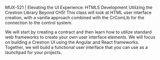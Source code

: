 MUX-521 | Elevating the UI Experience: HTML5 Development Utilizing the Crestron Library
Beyond CH5! This class will look at HTML user interface creation, with a vanilla approach combined with the CrComLib for the connection to the control system.

We will start by creating a contract and then learn how to utilize standard web frameworks to create your own user interface elements. We will focus on building a Crestron UI using the Angular and React frameworks. Together, we will build a functional user interface that you can use as a launchpad for your projects.
